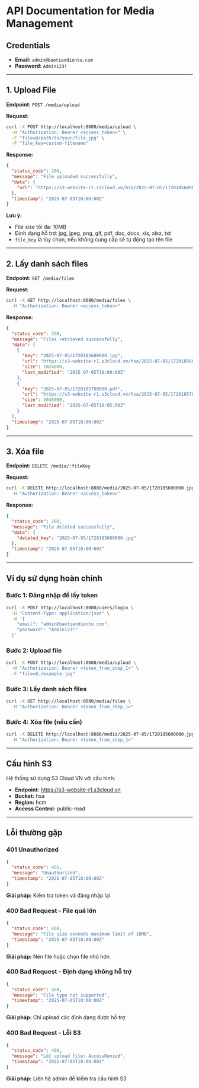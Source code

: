 # API Documentation for Media Management

## Credentials
- **Email:** `admin@baotiendientu.com`
- **Password:** `Admin123!`

---

## 1. Upload File

**Endpoint:** `POST /media/upload`

**Request:**
```bash
curl -X POST http://localhost:8080/media/upload \
  -H "Authorization: Bearer <access_token>" \
  -F "file=@/path/to/your/file.jpg" \
  -F "file_key=custom-filename"
```

**Response:**
```json
{
  "status_code": 200,
  "message": "File uploaded successfully",
  "data": {
    "url": "https://s3-website-r1.s3cloud.vn/hsa/2025-07-05/1720185600000.jpg"
  },
  "timestamp": "2025-07-05T10:00:00Z"
}
```

**Lưu ý:**
- File size tối đa: 10MB
- Định dạng hỗ trợ: jpg, jpeg, png, gif, pdf, doc, docx, xls, xlsx, txt
- `file_key` là tùy chọn, nếu không cung cấp sẽ tự động tạo tên file

---

## 2. Lấy danh sách files

**Endpoint:** `GET /media/files`

**Request:**
```bash
curl -X GET http://localhost:8080/media/files \
  -H "Authorization: Bearer <access_token>"
```

**Response:**
```json
{
  "status_code": 200,
  "message": "Files retrieved successfully",
  "data": [
    {
      "key": "2025-07-05/1720185600000.jpg",
      "url": "https://s3-website-r1.s3cloud.vn/hsa/2025-07-05/1720185600000.jpg",
      "size": 1024000,
      "last_modified": "2025-07-05T10:00:00Z"
    },
    {
      "key": "2025-07-05/1720185700000.pdf",
      "url": "https://s3-website-r1.s3cloud.vn/hsa/2025-07-05/1720185700000.pdf",
      "size": 2048000,
      "last_modified": "2025-07-05T10:05:00Z"
    }
  ],
  "timestamp": "2025-07-05T10:00:00Z"
}
```

---

## 3. Xóa file

**Endpoint:** `DELETE /media/:fileKey`

**Request:**
```bash
curl -X DELETE http://localhost:8080/media/2025-07-05/1720185600000.jpg \
  -H "Authorization: Bearer <access_token>"
```

**Response:**
```json
{
  "status_code": 200,
  "message": "File deleted successfully",
  "data": {
    "deleted_key": "2025-07-05/1720185600000.jpg"
  },
  "timestamp": "2025-07-05T10:00:00Z"
}
```

---

## Ví dụ sử dụng hoàn chỉnh

### Bước 1: Đăng nhập để lấy token
```bash
curl -X POST http://localhost:8080/users/login \
  -H "Content-Type: application/json" \
  -d '{
    "email": "admin@baotiendientu.com",
    "password": "Admin123!"
  }'
```

### Bước 2: Upload file
```bash
curl -X POST http://localhost:8080/media/upload \
  -H "Authorization: Bearer <token_from_step_1>" \
  -F "file=@./example.jpg"
```

### Bước 3: Lấy danh sách files
```bash
curl -X GET http://localhost:8080/media/files \
  -H "Authorization: Bearer <token_from_step_1>"
```

### Bước 4: Xóa file (nếu cần)
```bash
curl -X DELETE http://localhost:8080/media/2025-07-05/1720185600000.jpg \
  -H "Authorization: Bearer <token_from_step_1>"
```

---

## Cấu hình S3

Hệ thống sử dụng S3 Cloud VN với cấu hình:
- **Endpoint:** https://s3-website-r1.s3cloud.vn
- **Bucket:** hsa
- **Region:** hcm
- **Access Control:** public-read

---

## Lỗi thường gặp

### 401 Unauthorized
```json
{
  "status_code": 401,
  "message": "Unauthorized",
  "timestamp": "2025-07-05T10:00:00Z"
}
```
**Giải pháp:** Kiểm tra token và đăng nhập lại

### 400 Bad Request - File quá lớn
```json
{
  "status_code": 400,
  "message": "File size exceeds maximum limit of 10MB",
  "timestamp": "2025-07-05T10:00:00Z"
}
```
**Giải pháp:** Nén file hoặc chọn file nhỏ hơn

### 400 Bad Request - Định dạng không hỗ trợ
```json
{
  "status_code": 400,
  "message": "File type not supported",
  "timestamp": "2025-07-05T10:00:00Z"
}
```
**Giải pháp:** Chỉ upload các định dạng được hỗ trợ

### 400 Bad Request - Lỗi S3
```json
{
  "status_code": 400,
  "message": "Lỗi upload file: AccessDenied",
  "timestamp": "2025-07-05T10:00:00Z"
}
```
**Giải pháp:** Liên hệ admin để kiểm tra cấu hình S3 